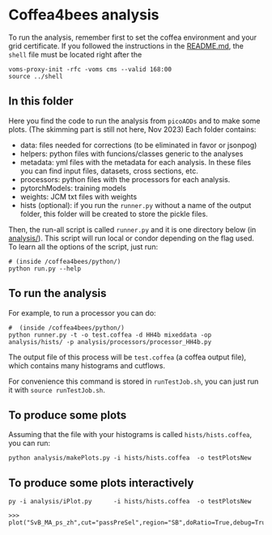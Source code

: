 # Coffea4bees analysis

To run the analysis, remember first to set the coffea environment and your grid certificate. If you followed the instructions in the [README.md](../../README.md), the `shell` file must be located right after the 
```
voms-proxy-init -rfc -voms cms --valid 168:00
source ../shell
```

## In this folder

Here you find the code to run the analysis from `picoAODs` and to make some plots. (The skimming part is still not here, Nov 2023) 
Each folder contains:
 - data: files needed for corrections (to be eliminated in favor or jsonpog)
 - helpers: python files with funcions/classes generic to the analyses
 - metadata: yml files with the metadata for each analysis. In these files you can find input files, datasets, cross sections, etc. 
 - processors: python files with the processors for each analysis.
 - pytorchModels: training models
 - weights: JCM txt files with weights
 - hists (optional): if you run the `runner.py` without a name of the output folder, this folder will be created to store the pickle files.

Then, the run-all script is called `runner.py` and it is one directory below (in [analysis/](../analysis/)). This script will run local or condor depending on the flag used. To learn all the options of the script, just run:
```
# (inside /coffea4bees/python/)
python run.py --help
```

## To run the analysis

For example, to run a processor you can do:
```
#  (inside /coffea4bees/python/)
python runner.py -t -o test.coffea -d HH4b mixeddata -op analysis/hists/ -p analysis/processors/processor_HH4b.py
```

The output file of this process will be `test.coffea` (a coffea output file), which contains many histograms and cutflows. 

For convenience this command is stored in `runTestJob.sh`, you can just run it with `source runTestJob.sh`.


## To produce some plots

Assuming that the file with your histograms is called `hists/hists.coffea`, you can run:
```
python analysis/makePlots.py -i hists/hists.coffea  -o testPlotsNew 

```

## To produce some plots interactively

```
py -i analysis/iPlot.py      -i hists/hists.coffea  -o testPlotsNew

>>> plot("SvB_MA_ps_zh",cut="passPreSel",region="SB",doRatio=True,debug=True,ylabel="Entries",norm=False,legend=True,rebin=5,yscale='log')

```